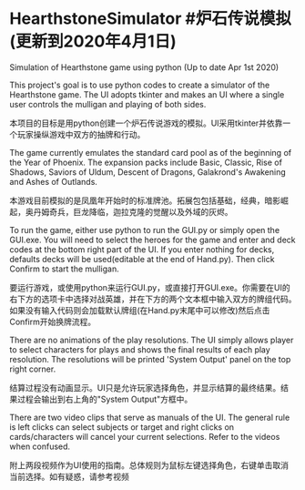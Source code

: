 # HearthstoneSimulator  #炉石传说模拟(更新到2020年4月1日)

Simulation of Hearthstone game using python (Up to date Apr 1st 2020)

This project's goal is to use python codes to create a simulator of the Hearthstone game. The UI adopts tkinter and makes an UI where a single user controls the mulligan and playing of both sides.

本项目的目标是用python创建一个炉石传说游戏的模拟。UI采用tkinter并依靠一个玩家操纵游戏中双方的抽牌和行动。

The game currently emulates the standard card pool as of the beginning of the Year of Phoenix. The expansion packs include Basic, Classic, Rise of Shadows, Saviors of Uldum, Descent of Dragons, Galakrond's Awakening and Ashes of Outlands.

本游戏目前模拟的是凤凰年开始时的标准牌池。拓展包包括基础，经典，暗影崛起，奥丹姆奇兵，巨龙降临，迦拉克隆的觉醒以及外域的灰烬。

To run the game, either use python to run the GUI.py or simply open the GUI.exe. You will need to select the heroes for the game and enter and deck codes at the bottom right part of the UI. If you enter nothing for decks, defaults decks will be used(editable at the end of Hand.py). Then click Confirm to start the mulligan.

要运行游戏，或使用python来运行GUI.py，或直接打开GUI.exe。你需要在UI的右下方的选项卡中选择对战英雄，并在下方的两个文本框中输入双方的牌组代码。如果没有输入代码则会加载默认牌组(在Hand.py末尾中可以修改)然后点击Confirm开始换牌流程。

There are no animations of the play resolutions. The UI simply allows player to select characters for plays and shows the final results of each play resolution. The resolutions will be printed 'System Output' panel on the top right corner.

结算过程没有动画显示。UI只是允许玩家选择角色，并显示结算的最终结果。结果过程会输出到右上角的"System Output"方框中。

There are two video clips that serve as manuals of the UI. The general rule is left clicks can select subjects or target and right clicks on cards/characters will cancel your current selections. Refer to the videos when confused.

附上两段视频作为UI使用的指南。总体规则为鼠标左键选择角色，右键单击取消当前选择。如有疑惑，请参考视频
